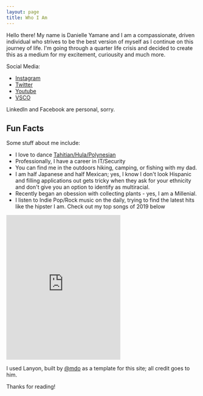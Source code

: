 ```yaml
---
layout: page
title: Who I Am
---
```


Hello there! My name is Danielle Yamane and I am a compassionate, driven individual who strives to be the best version of myself as I continue on this journey of life. I'm going through a quarter life crisis and decided to create this as a medium for my excitement, curiousity and much more.

Social Media:

* [Instagram](https://www.instagram.com/dkyamane/)
* [Twitter](https://twitter.com/msjapexican)
* [Youtube](https://www.youtube.com/user/msjapexican)
* [VSCO](https://vsco.co/yamanedk/images/1)

LinkedIn and Facebook are personal, sorry.

## Fun Facts

Some stuff about me include:

* I love to dance [Tahitian/Hula/Polynesian](https://www.youtube.com/channel/UCoBI6vU1CM_eXktlgXu-r1w/videos?disable_polymer=1)
* Professionally, I have a career in IT/Security
* You can find me in the outdoors hiking, camping, or fishing with my dad.
* I am half Japanese and half Mexican; yes, I know I don't look Hispanic and filling applications out gets tricky when they ask for your ethnicity and don't give you an option to identify as multiracial. 
* Recently began an obession with collecting plants - yes, I am a Millenial.
* I listen to Indie Pop/Rock music on the daily, trying to find the latest hits like the hipster I am. Check out my top songs of 2019 below
<iframe src="https://open.spotify.com/embed/playlist/37i9dQZF1Etj0EVW7xNQMf" width="300" height="380" frameborder="0" allowtransparency="true" allow="encrypted-media"></iframe>


I used Lanyon, built by [@mdo](https://twitter.com/mdo) as a template for this site; all credit goes to him.

Thanks for reading!